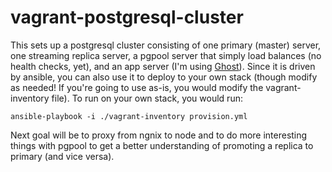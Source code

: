 # vagrant-postgresql-cluster

This sets up a postgresql cluster consisting of one primary (master) server, one streaming replica server, a pgpool server that simply load balances (no health checks, yet), and an app server (I'm using [Ghost](https://ghost.org)). Since it is driven by ansible, you can also use it to deploy to your own stack (though modify as needed! If you're going to use as-is, you would modify the vagrant-inventory file). To run on your own stack, you would run:

```
ansible-playbook -i ./vagrant-inventory provision.yml
```

Next goal will be to proxy from ngnix to node and to do more interesting things with pgpool to get a better understanding of promoting a replica to primary (and vice versa).
